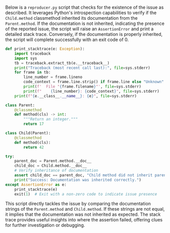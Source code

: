 Below is a `reproducer.py` script that checks for the existence of the issue as described. It leverages Python's introspection capabilities to verify if the `Child.method` classmethod inherited its documentation from the `Parent.method`. If the documentation is not inherited, indicating the presence of the reported issue, the script will raise an `AssertionError` and print a detailed stack trace. Conversely, if the documentation is properly inherited, the script will complete successfully with an exit code of 0.

```python
def print_stacktrace(e: Exception):
    import traceback
    import sys
    tb = traceback.extract_tb(e.__traceback__)
    print("Traceback (most recent call last):", file=sys.stderr)
    for frame in tb:
        line_number = frame.lineno
        code_context = frame.line.strip() if frame.line else "Unknown"
        print(f'  File "{frame.filename}"', file=sys.stderr)
        print(f"    {line_number}: {code_context}", file=sys.stderr)
    print(f"{e.__class__.__name__}: {e}", file=sys.stderr)

class Parent:
    @classmethod
    def method(cls) -> int:
        """Return an integer."""
        return 17

class Child(Parent):
    @classmethod
    def method(cls):
        return 42

try:
    parent_doc = Parent.method.__doc__
    child_doc = Child.method.__doc__
    # Verify inheritance of documentation
    assert child_doc == parent_doc, "Child method did not inherit parent documentation."
    print("Success: Documentation was inherited correctly.")
except AssertionError as e:
    print_stacktrace(e)
    exit(1)  # Exit with a non-zero code to indicate issue presence
```

This script directly tackles the issue by comparing the documentation strings of the `Parent.method` and `Child.method`. If these strings are not equal, it implies that the documentation was not inherited as expected. The stack trace provides useful insights into where the assertion failed, offering clues for further investigation or debugging.
